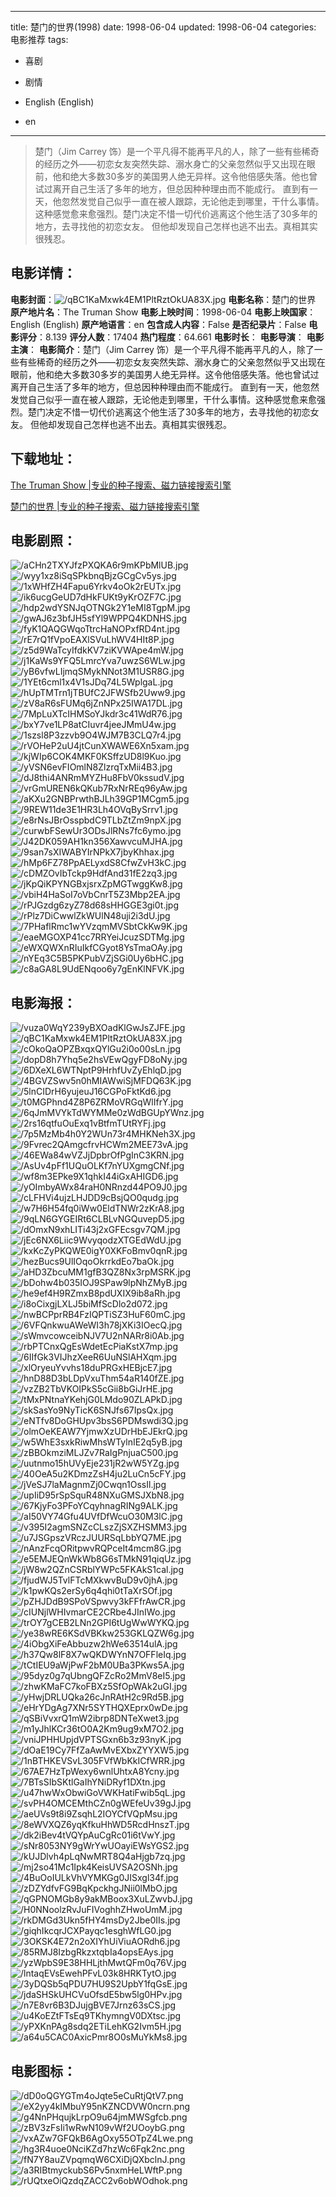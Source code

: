 
---
title: 楚门的世界(1998)
date: 1998-06-04
updated: 1998-06-04
categories: 电影推荐
tags:
- 喜剧
- 剧情

- English (English)
- en
---


> 楚门（Jim Carrey 饰）是一个平凡得不能再平凡的人，除了一些有些稀奇的经历之外——初恋女友突然失踪、溺水身亡的父亲忽然似乎又出现在眼前，他和绝大多数30多岁的美国男人绝无异样。这令他倍感失落。他也曾试过离开自己生活了多年的地方，但总因种种理由而不能成行。  直到有一天，他忽然发觉自己似乎一直在被人跟踪，无论他走到哪里，干什么事情。这种感觉愈来愈强烈。楚门决定不惜一切代价逃离这个他生活了30多年的地方，去寻找他的初恋女友。  但他却发现自己怎样也逃不出去。真相其实很残忍。

## **电影详情**：

**电影封面**：<img src="https://image.tmdb.org/t/p/w200/qBC1KaMxwk4EM1PltRztOkUA83X.jpg" alt="/qBC1KaMxwk4EM1PltRztOkUA83X.jpg" title="/qBC1KaMxwk4EM1PltRztOkUA83X.jpg">
**电影名称**：楚门的世界
**原产地片名**：The Truman Show
**电影上映时间**：1998-06-04
**电影上映国家**：English (English)
**原产地语言**：en
**包含成人内容**：False
**是否纪录片**：False
**电影评分**：8.139
**评分人数**：17404
**热门程度**：64.661
**电影时长**：
**电影导演**：
**电影主演**：
**电影简介**：楚门（Jim Carrey 饰）是一个平凡得不能再平凡的人，除了一些有些稀奇的经历之外——初恋女友突然失踪、溺水身亡的父亲忽然似乎又出现在眼前，他和绝大多数30多岁的美国男人绝无异样。这令他倍感失落。他也曾试过离开自己生活了多年的地方，但总因种种理由而不能成行。  直到有一天，他忽然发觉自己似乎一直在被人跟踪，无论他走到哪里，干什么事情。这种感觉愈来愈强烈。楚门决定不惜一切代价逃离这个他生活了30多年的地方，去寻找他的初恋女友。  但他却发现自己怎样也逃不出去。真相其实很残忍。

## **下载地址**：
[The Truman Show |专业的种子搜索、磁力链接搜索引擎](https://movie.amd794.com:2083/?search=The%20Truman%20Show&ordering=&mode=match_phrase&page_size=10&page=1)

[楚门的世界 |专业的种子搜索、磁力链接搜索引擎](https://movie.amd794.com:2083/?search=%E6%A5%9A%E9%97%A8%E7%9A%84%E4%B8%96%E7%95%8C&ordering=&mode=match_phrase&page_size=10&page=1)
 

## **电影剧照**：
<img src="https://image.tmdb.org/t/p/original/aCHn2TXYJfzPXQKA6r9mKPbMlUB.jpg" alt="/aCHn2TXYJfzPXQKA6r9mKPbMlUB.jpg" title="/aCHn2TXYJfzPXQKA6r9mKPbMlUB.jpg"><img src="https://image.tmdb.org/t/p/original/wyy1xz8iSqSPkbnqBjzGCgCv5ys.jpg" alt="/wyy1xz8iSqSPkbnqBjzGCgCv5ys.jpg" title="/wyy1xz8iSqSPkbnqBjzGCgCv5ys.jpg"><img src="https://image.tmdb.org/t/p/original/1xWHfZH4Fapu6Yrkv4oOk2rEUTx.jpg" alt="/1xWHfZH4Fapu6Yrkv4oOk2rEUTx.jpg" title="/1xWHfZH4Fapu6Yrkv4oOk2rEUTx.jpg"><img src="https://image.tmdb.org/t/p/original/ik6ucgGeUD7dHkFUKt9yKrOZF7C.jpg" alt="/ik6ucgGeUD7dHkFUKt9yKrOZF7C.jpg" title="/ik6ucgGeUD7dHkFUKt9yKrOZF7C.jpg"><img src="https://image.tmdb.org/t/p/original/hdp2wdYSNJqOTNGk2Y1eMI8TgpM.jpg" alt="/hdp2wdYSNJqOTNGk2Y1eMI8TgpM.jpg" title="/hdp2wdYSNJqOTNGk2Y1eMI8TgpM.jpg"><img src="https://image.tmdb.org/t/p/original/gwAJ6z3bfJH5sfYl9WPPQ4KDNHS.jpg" alt="/gwAJ6z3bfJH5sfYl9WPPQ4KDNHS.jpg" title="/gwAJ6z3bfJH5sfYl9WPPQ4KDNHS.jpg"><img src="https://image.tmdb.org/t/p/original/fyK1QAQGWqoTtrcHaNOPxfRD4nt.jpg" alt="/fyK1QAQGWqoTtrcHaNOPxfRD4nt.jpg" title="/fyK1QAQGWqoTtrcHaNOPxfRD4nt.jpg"><img src="https://image.tmdb.org/t/p/original/rE7rQ1fVpoEAXlSVuLhWV4HIt8P.jpg" alt="/rE7rQ1fVpoEAXlSVuLhWV4HIt8P.jpg" title="/rE7rQ1fVpoEAXlSVuLhWV4HIt8P.jpg"><img src="https://image.tmdb.org/t/p/original/z5d9WaTcyIfdkKV7ziKVWApe4mW.jpg" alt="/z5d9WaTcyIfdkKV7ziKVWApe4mW.jpg" title="/z5d9WaTcyIfdkKV7ziKVWApe4mW.jpg"><img src="https://image.tmdb.org/t/p/original/j1KaWs9YFQ5LmrcYva7uwzS6WLw.jpg" alt="/j1KaWs9YFQ5LmrcYva7uwzS6WLw.jpg" title="/j1KaWs9YFQ5LmrcYva7uwzS6WLw.jpg"><img src="https://image.tmdb.org/t/p/original/yB6vfwLIjmqSMykNNot3M1USR8G.jpg" alt="/yB6vfwLIjmqSMykNNot3M1USR8G.jpg" title="/yB6vfwLIjmqSMykNNot3M1USR8G.jpg"><img src="https://image.tmdb.org/t/p/original/1YEt6cml1x4V1sJDq74L5WplgaL.jpg" alt="/1YEt6cml1x4V1sJDq74L5WplgaL.jpg" title="/1YEt6cml1x4V1sJDq74L5WplgaL.jpg"><img src="https://image.tmdb.org/t/p/original/hUpTMTrn1jTBUfC2JFWSfb2Uww9.jpg" alt="/hUpTMTrn1jTBUfC2JFWSfb2Uww9.jpg" title="/hUpTMTrn1jTBUfC2JFWSfb2Uww9.jpg"><img src="https://image.tmdb.org/t/p/original/zV8aR6sFUMq6jZnNPx25IWA17DL.jpg" alt="/zV8aR6sFUMq6jZnNPx25IWA17DL.jpg" title="/zV8aR6sFUMq6jZnNPx25IWA17DL.jpg"><img src="https://image.tmdb.org/t/p/original/7MpLuXTcIHMSoYJkdr3c41WdR76.jpg" alt="/7MpLuXTcIHMSoYJkdr3c41WdR76.jpg" title="/7MpLuXTcIHMSoYJkdr3c41WdR76.jpg"><img src="https://image.tmdb.org/t/p/original/bxY7ve1LP8atCIuvr4jeeJMmU4w.jpg" alt="/bxY7ve1LP8atCIuvr4jeeJMmU4w.jpg" title="/bxY7ve1LP8atCIuvr4jeeJMmU4w.jpg"><img src="https://image.tmdb.org/t/p/original/1szsl8P3zzvb9O4WJM7B3CLQ7r4.jpg" alt="/1szsl8P3zzvb9O4WJM7B3CLQ7r4.jpg" title="/1szsl8P3zzvb9O4WJM7B3CLQ7r4.jpg"><img src="https://image.tmdb.org/t/p/original/rVOHeP2uU4jtCunXWAWE6Xn5xam.jpg" alt="/rVOHeP2uU4jtCunXWAWE6Xn5xam.jpg" title="/rVOHeP2uU4jtCunXWAWE6Xn5xam.jpg"><img src="https://image.tmdb.org/t/p/original/kjWIp6COK4MKF0KSffzUD8l9Kuo.jpg" alt="/kjWIp6COK4MKF0KSffzUD8l9Kuo.jpg" title="/kjWIp6COK4MKF0KSffzUD8l9Kuo.jpg"><img src="https://image.tmdb.org/t/p/original/yVSN6evFIOmlN8ZlzrqTxMii4B3.jpg" alt="/yVSN6evFIOmlN8ZlzrqTxMii4B3.jpg" title="/yVSN6evFIOmlN8ZlzrqTxMii4B3.jpg"><img src="https://image.tmdb.org/t/p/original/dJ8thi4ANRmMYZHu8FbV0kssudV.jpg" alt="/dJ8thi4ANRmMYZHu8FbV0kssudV.jpg" title="/dJ8thi4ANRmMYZHu8FbV0kssudV.jpg"><img src="https://image.tmdb.org/t/p/original/vrGmUREN6kQKub7RxNrREq96yAw.jpg" alt="/vrGmUREN6kQKub7RxNrREq96yAw.jpg" title="/vrGmUREN6kQKub7RxNrREq96yAw.jpg"><img src="https://image.tmdb.org/t/p/original/aKXu2GNBPrwthBJLh39GP1MCgm5.jpg" alt="/aKXu2GNBPrwthBJLh39GP1MCgm5.jpg" title="/aKXu2GNBPrwthBJLh39GP1MCgm5.jpg"><img src="https://image.tmdb.org/t/p/original/9REW11de3E1HR3Lh4OVqBySrrv1.jpg" alt="/9REW11de3E1HR3Lh4OVqBySrrv1.jpg" title="/9REW11de3E1HR3Lh4OVqBySrrv1.jpg"><img src="https://image.tmdb.org/t/p/original/e8rNsJBrOsspbdC9TLbZtZm9npX.jpg" alt="/e8rNsJBrOsspbdC9TLbZtZm9npX.jpg" title="/e8rNsJBrOsspbdC9TLbZtZm9npX.jpg"><img src="https://image.tmdb.org/t/p/original/curwbFSewUr3ODsJlRNs7fc6ymo.jpg" alt="/curwbFSewUr3ODsJlRNs7fc6ymo.jpg" title="/curwbFSewUr3ODsJlRNs7fc6ymo.jpg"><img src="https://image.tmdb.org/t/p/original/J42DK059AH1kn356XawvcuMJHA.jpg" alt="/J42DK059AH1kn356XawvcuMJHA.jpg" title="/J42DK059AH1kn356XawvcuMJHA.jpg"><img src="https://image.tmdb.org/t/p/original/9san7sXIWABYIrNPkX7jbyKhhax.jpg" alt="/9san7sXIWABYIrNPkX7jbyKhhax.jpg" title="/9san7sXIWABYIrNPkX7jbyKhhax.jpg"><img src="https://image.tmdb.org/t/p/original/hMp6FZ78PpAELyxdS8CfwZvH3kC.jpg" alt="/hMp6FZ78PpAELyxdS8CfwZvH3kC.jpg" title="/hMp6FZ78PpAELyxdS8CfwZvH3kC.jpg"><img src="https://image.tmdb.org/t/p/original/cDMZOvIbTckp9HdfAnd31fE2zq3.jpg" alt="/cDMZOvIbTckp9HdfAnd31fE2zq3.jpg" title="/cDMZOvIbTckp9HdfAnd31fE2zq3.jpg"><img src="https://image.tmdb.org/t/p/original/jKpQiKPYNGBxjsrxZpMGTwggKw8.jpg" alt="/jKpQiKPYNGBxjsrxZpMGTwggKw8.jpg" title="/jKpQiKPYNGBxjsrxZpMGTwggKw8.jpg"><img src="https://image.tmdb.org/t/p/original/vbiH4HaSoI7oVbCnrT5Z3Mbp2EA.jpg" alt="/vbiH4HaSoI7oVbCnrT5Z3Mbp2EA.jpg" title="/vbiH4HaSoI7oVbCnrT5Z3Mbp2EA.jpg"><img src="https://image.tmdb.org/t/p/original/rPJGzdg6zyZ78d68sHHGGE3gi0t.jpg" alt="/rPJGzdg6zyZ78d68sHHGGE3gi0t.jpg" title="/rPJGzdg6zyZ78d68sHHGGE3gi0t.jpg"><img src="https://image.tmdb.org/t/p/original/rPlz7DiCwwlZkWUlN48uji2i3dU.jpg" alt="/rPlz7DiCwwlZkWUlN48uji2i3dU.jpg" title="/rPlz7DiCwwlZkWUlN48uji2i3dU.jpg"><img src="https://image.tmdb.org/t/p/original/7PHaflRmc1wYVzqmMVSbtCkKw9K.jpg" alt="/7PHaflRmc1wYVzqmMVSbtCkKw9K.jpg" title="/7PHaflRmc1wYVzqmMVSbtCkKw9K.jpg"><img src="https://image.tmdb.org/t/p/original/eaeMGOXP41cc7RRYeiJcuzSDTMg.jpg" alt="/eaeMGOXP41cc7RRYeiJcuzSDTMg.jpg" title="/eaeMGOXP41cc7RRYeiJcuzSDTMg.jpg"><img src="https://image.tmdb.org/t/p/original/eWXQWXnRIuIkfCGyot8YsTmaOAy.jpg" alt="/eWXQWXnRIuIkfCGyot8YsTmaOAy.jpg" title="/eWXQWXnRIuIkfCGyot8YsTmaOAy.jpg"><img src="https://image.tmdb.org/t/p/original/nYEq3C5B5PKPubVZjSGi0Uy6bHC.jpg" alt="/nYEq3C5B5PKPubVZjSGi0Uy6bHC.jpg" title="/nYEq3C5B5PKPubVZjSGi0Uy6bHC.jpg"><img src="https://image.tmdb.org/t/p/original/c8aGA8L9UdENqoo6y7gEnKlNFVK.jpg" alt="/c8aGA8L9UdENqoo6y7gEnKlNFVK.jpg" title="/c8aGA8L9UdENqoo6y7gEnKlNFVK.jpg">

## **电影海报**：
<img src="https://image.tmdb.org/t/p/original/vuza0WqY239yBXOadKlGwJsZJFE.jpg" alt="/vuza0WqY239yBXOadKlGwJsZJFE.jpg" title="/vuza0WqY239yBXOadKlGwJsZJFE.jpg"><img src="https://image.tmdb.org/t/p/original/qBC1KaMxwk4EM1PltRztOkUA83X.jpg" alt="/qBC1KaMxwk4EM1PltRztOkUA83X.jpg" title="/qBC1KaMxwk4EM1PltRztOkUA83X.jpg"><img src="https://image.tmdb.org/t/p/original/cOkoQaOPZBxqxQYlGu2i0o00sLn.jpg" alt="/cOkoQaOPZBxqxQYlGu2i0o00sLn.jpg" title="/cOkoQaOPZBxqxQYlGu2i0o00sLn.jpg"><img src="https://image.tmdb.org/t/p/original/dopD8h7Yhq5e2hsVEwQgyFD8oNy.jpg" alt="/dopD8h7Yhq5e2hsVEwQgyFD8oNy.jpg" title="/dopD8h7Yhq5e2hsVEwQgyFD8oNy.jpg"><img src="https://image.tmdb.org/t/p/original/6DXeXL6WTNptP9HrhfUvZyEhlqD.jpg" alt="/6DXeXL6WTNptP9HrhfUvZyEhlqD.jpg" title="/6DXeXL6WTNptP9HrhfUvZyEhlqD.jpg"><img src="https://image.tmdb.org/t/p/original/4BGVZSwv5n0hMIAWwiSjMFDQ63K.jpg" alt="/4BGVZSwv5n0hMIAWwiSjMFDQ63K.jpg" title="/4BGVZSwv5n0hMIAWwiSjMFDQ63K.jpg"><img src="https://image.tmdb.org/t/p/original/5lnCIDrH6yujeuJ16CGPoFktKd6.jpg" alt="/5lnCIDrH6yujeuJ16CGPoFktKd6.jpg" title="/5lnCIDrH6yujeuJ16CGPoFktKd6.jpg"><img src="https://image.tmdb.org/t/p/original/t0MGPhnd4Z8P6ZRMoVRGqWlIfrY.jpg" alt="/t0MGPhnd4Z8P6ZRMoVRGqWlIfrY.jpg" title="/t0MGPhnd4Z8P6ZRMoVRGqWlIfrY.jpg"><img src="https://image.tmdb.org/t/p/original/6qJmMVYkTdWYMMe0zWdBGUpYWnz.jpg" alt="/6qJmMVYkTdWYMMe0zWdBGUpYWnz.jpg" title="/6qJmMVYkTdWYMMe0zWdBGUpYWnz.jpg"><img src="https://image.tmdb.org/t/p/original/2rs16qtfuOuExq1vBtfmTUtRYFj.jpg" alt="/2rs16qtfuOuExq1vBtfmTUtRYFj.jpg" title="/2rs16qtfuOuExq1vBtfmTUtRYFj.jpg"><img src="https://image.tmdb.org/t/p/original/7p5MzMb4h0Y2WUn73r4MHKNeh3X.jpg" alt="/7p5MzMb4h0Y2WUn73r4MHKNeh3X.jpg" title="/7p5MzMb4h0Y2WUn73r4MHKNeh3X.jpg"><img src="https://image.tmdb.org/t/p/original/9Fvrec2QAmgcfrvHCWm2MEE73vA.jpg" alt="/9Fvrec2QAmgcfrvHCWm2MEE73vA.jpg" title="/9Fvrec2QAmgcfrvHCWm2MEE73vA.jpg"><img src="https://image.tmdb.org/t/p/original/46EWa84wVZJjDpbrOfPgInC3KRN.jpg" alt="/46EWa84wVZJjDpbrOfPgInC3KRN.jpg" title="/46EWa84wVZJjDpbrOfPgInC3KRN.jpg"><img src="https://image.tmdb.org/t/p/original/AsUv4pFf1UQuOLKf7nYUXgmgCNf.jpg" alt="/AsUv4pFf1UQuOLKf7nYUXgmgCNf.jpg" title="/AsUv4pFf1UQuOLKf7nYUXgmgCNf.jpg"><img src="https://image.tmdb.org/t/p/original/wf8m3EPke9X1qhkI44iGxAHIGD6.jpg" alt="/wf8m3EPke9X1qhkI44iGxAHIGD6.jpg" title="/wf8m3EPke9X1qhkI44iGxAHIGD6.jpg"><img src="https://image.tmdb.org/t/p/original/yOImbyAWx84raH0NRnzd44PO9J0.jpg" alt="/yOImbyAWx84raH0NRnzd44PO9J0.jpg" title="/yOImbyAWx84raH0NRnzd44PO9J0.jpg"><img src="https://image.tmdb.org/t/p/original/cLFHVi4ujzLHJDD9cBsjQO0qudg.jpg" alt="/cLFHVi4ujzLHJDD9cBsjQO0qudg.jpg" title="/cLFHVi4ujzLHJDD9cBsjQO0qudg.jpg"><img src="https://image.tmdb.org/t/p/original/w7H6H54fq0iWw0EldTNWr2zKrA8.jpg" alt="/w7H6H54fq0iWw0EldTNWr2zKrA8.jpg" title="/w7H6H54fq0iWw0EldTNWr2zKrA8.jpg"><img src="https://image.tmdb.org/t/p/original/9qLN6GYGEIRt6CLBLvNGQuvepD5.jpg" alt="/9qLN6GYGEIRt6CLBLvNGQuvepD5.jpg" title="/9qLN6GYGEIRt6CLBLvNGQuvepD5.jpg"><img src="https://image.tmdb.org/t/p/original/dOmxN9xhLITi43j2xGFEcsgv7QM.jpg" alt="/dOmxN9xhLITi43j2xGFEcsgv7QM.jpg" title="/dOmxN9xhLITi43j2xGFEcsgv7QM.jpg"><img src="https://image.tmdb.org/t/p/original/jEc6NX6Liic9WvyqodzXTGEdWdU.jpg" alt="/jEc6NX6Liic9WvyqodzXTGEdWdU.jpg" title="/jEc6NX6Liic9WvyqodzXTGEdWdU.jpg"><img src="https://image.tmdb.org/t/p/original/kxKcZyPKQWE0igY0XKFoBmv0qnR.jpg" alt="/kxKcZyPKQWE0igY0XKFoBmv0qnR.jpg" title="/kxKcZyPKQWE0igY0XKFoBmv0qnR.jpg"><img src="https://image.tmdb.org/t/p/original/hezBucs9UlIOqoOkrrkdEo7baOk.jpg" alt="/hezBucs9UlIOqoOkrrkdEo7baOk.jpg" title="/hezBucs9UlIOqoOkrrkdEo7baOk.jpg"><img src="https://image.tmdb.org/t/p/original/aHD3ZbcuMM1gfB3QZ8Nx3rpMSRK.jpg" alt="/aHD3ZbcuMM1gfB3QZ8Nx3rpMSRK.jpg" title="/aHD3ZbcuMM1gfB3QZ8Nx3rpMSRK.jpg"><img src="https://image.tmdb.org/t/p/original/bDohw4b035IOJ9SPaw9lpNhZMyB.jpg" alt="/bDohw4b035IOJ9SPaw9lpNhZMyB.jpg" title="/bDohw4b035IOJ9SPaw9lpNhZMyB.jpg"><img src="https://image.tmdb.org/t/p/original/he9ef4H9RZmxB8pdUXIX9ib8aRh.jpg" alt="/he9ef4H9RZmxB8pdUXIX9ib8aRh.jpg" title="/he9ef4H9RZmxB8pdUXIX9ib8aRh.jpg"><img src="https://image.tmdb.org/t/p/original/i8oCixgjLXLJ5biMfScDlo2d072.jpg" alt="/i8oCixgjLXLJ5biMfScDlo2d072.jpg" title="/i8oCixgjLXLJ5biMfScDlo2d072.jpg"><img src="https://image.tmdb.org/t/p/original/nwBCPprRB4FzIQPTiSZ3HuF60mC.jpg" alt="/nwBCPprRB4FzIQPTiSZ3HuF60mC.jpg" title="/nwBCPprRB4FzIQPTiSZ3HuF60mC.jpg"><img src="https://image.tmdb.org/t/p/original/6VFQnkwuAWeWI3h78jXKi3IOecQ.jpg" alt="/6VFQnkwuAWeWI3h78jXKi3IOecQ.jpg" title="/6VFQnkwuAWeWI3h78jXKi3IOecQ.jpg"><img src="https://image.tmdb.org/t/p/original/sWmvcowceibNJV7U2nNARr8i0Ab.jpg" alt="/sWmvcowceibNJV7U2nNARr8i0Ab.jpg" title="/sWmvcowceibNJV7U2nNARr8i0Ab.jpg"><img src="https://image.tmdb.org/t/p/original/rbPTCnxQgEsWdetEcPiaKstX7mp.jpg" alt="/rbPTCnxQgEsWdetEcPiaKstX7mp.jpg" title="/rbPTCnxQgEsWdetEcPiaKstX7mp.jpg"><img src="https://image.tmdb.org/t/p/original/6IIfGk3VIJhzXeeR6UuNSlAHXqm.jpg" alt="/6IIfGk3VIJhzXeeR6UuNSlAHXqm.jpg" title="/6IIfGk3VIJhzXeeR6UuNSlAHXqm.jpg"><img src="https://image.tmdb.org/t/p/original/xlOryeuYvvhs18duPRGxHEBjcE7.jpg" alt="/xlOryeuYvvhs18duPRGxHEBjcE7.jpg" title="/xlOryeuYvvhs18duPRGxHEBjcE7.jpg"><img src="https://image.tmdb.org/t/p/original/hnD88D3bLDpVxuThm54aR140fZE.jpg" alt="/hnD88D3bLDpVxuThm54aR140fZE.jpg" title="/hnD88D3bLDpVxuThm54aR140fZE.jpg"><img src="https://image.tmdb.org/t/p/original/vzZB2TbVKOIPkS5cGii8bGiJrHE.jpg" alt="/vzZB2TbVKOIPkS5cGii8bGiJrHE.jpg" title="/vzZB2TbVKOIPkS5cGii8bGiJrHE.jpg"><img src="https://image.tmdb.org/t/p/original/tMxPNtnaYKehjG0LMdo90ZLAPkD.jpg" alt="/tMxPNtnaYKehjG0LMdo90ZLAPkD.jpg" title="/tMxPNtnaYKehjG0LMdo90ZLAPkD.jpg"><img src="https://image.tmdb.org/t/p/original/skSasYo9NyTicK6SNJfs67IpsQx.jpg" alt="/skSasYo9NyTicK6SNJfs67IpsQx.jpg" title="/skSasYo9NyTicK6SNJfs67IpsQx.jpg"><img src="https://image.tmdb.org/t/p/original/eNTfv8DoGHUpv3bsS6PDMswdi3Q.jpg" alt="/eNTfv8DoGHUpv3bsS6PDMswdi3Q.jpg" title="/eNTfv8DoGHUpv3bsS6PDMswdi3Q.jpg"><img src="https://image.tmdb.org/t/p/original/olmOeKEAW7YjmwXzUDrHbEJEkrQ.jpg" alt="/olmOeKEAW7YjmwXzUDrHbEJEkrQ.jpg" title="/olmOeKEAW7YjmwXzUDrHbEJEkrQ.jpg"><img src="https://image.tmdb.org/t/p/original/w5WhE3sxkRiwMhsWTylnIE2q5yB.jpg" alt="/w5WhE3sxkRiwMhsWTylnIE2q5yB.jpg" title="/w5WhE3sxkRiwMhsWTylnIE2q5yB.jpg"><img src="https://image.tmdb.org/t/p/original/zBBOkmziMLJZv7RaIgPnjuaC500.jpg" alt="/zBBOkmziMLJZv7RaIgPnjuaC500.jpg" title="/zBBOkmziMLJZv7RaIgPnjuaC500.jpg"><img src="https://image.tmdb.org/t/p/original/uutnmo15hUVyEje231jR2wW5YZg.jpg" alt="/uutnmo15hUVyEje231jR2wW5YZg.jpg" title="/uutnmo15hUVyEje231jR2wW5YZg.jpg"><img src="https://image.tmdb.org/t/p/original/40OeA5u2KDmzZsH4ju2LuCn5cFY.jpg" alt="/40OeA5u2KDmzZsH4ju2LuCn5cFY.jpg" title="/40OeA5u2KDmzZsH4ju2LuCn5cFY.jpg"><img src="https://image.tmdb.org/t/p/original/jVeSJ7laMagnmZj0Cwqn1OssIl.jpg" alt="/jVeSJ7laMagnmZj0Cwqn1OssIl.jpg" title="/jVeSJ7laMagnmZj0Cwqn1OssIl.jpg"><img src="https://image.tmdb.org/t/p/original/upIiD95rSpSquR48NXuGMSJXbN8.jpg" alt="/upIiD95rSpSquR48NXuGMSJXbN8.jpg" title="/upIiD95rSpSquR48NXuGMSJXbN8.jpg"><img src="https://image.tmdb.org/t/p/original/67KjyFo3PFoYCqyhnagRINg9ALK.jpg" alt="/67KjyFo3PFoYCqyhnagRINg9ALK.jpg" title="/67KjyFo3PFoYCqyhnagRINg9ALK.jpg"><img src="https://image.tmdb.org/t/p/original/aI50VY74Gfu4UVfDfWcuO30M3lC.jpg" alt="/aI50VY74Gfu4UVfDfWcuO30M3lC.jpg" title="/aI50VY74Gfu4UVfDfWcuO30M3lC.jpg"><img src="https://image.tmdb.org/t/p/original/v395I2agmSNZcCLszZjSXZHSMM3.jpg" alt="/v395I2agmSNZcCLszZjSXZHSMM3.jpg" title="/v395I2agmSNZcCLszZjSXZHSMM3.jpg"><img src="https://image.tmdb.org/t/p/original/u7JSGpszVRczJUURSqLbbYQ7ME.jpg" alt="/u7JSGpszVRczJUURSqLbbYQ7ME.jpg" title="/u7JSGpszVRczJUURSqLbbYQ7ME.jpg"><img src="https://image.tmdb.org/t/p/original/nAnzFcqORitpwvRQPceIt4mcm8G.jpg" alt="/nAnzFcqORitpwvRQPceIt4mcm8G.jpg" title="/nAnzFcqORitpwvRQPceIt4mcm8G.jpg"><img src="https://image.tmdb.org/t/p/original/e5EMJEQnWkWb8G6sTMkN91qiqUz.jpg" alt="/e5EMJEQnWkWb8G6sTMkN91qiqUz.jpg" title="/e5EMJEQnWkWb8G6sTMkN91qiqUz.jpg"><img src="https://image.tmdb.org/t/p/original/jW8w2QZnCSRblYWPc5FKAkS1cal.jpg" alt="/jW8w2QZnCSRblYWPc5FKAkS1cal.jpg" title="/jW8w2QZnCSRblYWPc5FKAkS1cal.jpg"><img src="https://image.tmdb.org/t/p/original/fjudWJ5TvlFTcMXkwvBuD9v0jhA.jpg" alt="/fjudWJ5TvlFTcMXkwvBuD9v0jhA.jpg" title="/fjudWJ5TvlFTcMXkwvBuD9v0jhA.jpg"><img src="https://image.tmdb.org/t/p/original/k1pwKQs2erSy6q4qhi0tTaXrSOf.jpg" alt="/k1pwKQs2erSy6q4qhi0tTaXrSOf.jpg" title="/k1pwKQs2erSy6q4qhi0tTaXrSOf.jpg"><img src="https://image.tmdb.org/t/p/original/pZHJDdB9SPoVSpwvy3kFFfrAwCR.jpg" alt="/pZHJDdB9SPoVSpwvy3kFFfrAwCR.jpg" title="/pZHJDdB9SPoVSpwvy3kFFfrAwCR.jpg"><img src="https://image.tmdb.org/t/p/original/cIUNjlWHIvmarCE2CRbe4JInIWo.jpg" alt="/cIUNjlWHIvmarCE2CRbe4JInIWo.jpg" title="/cIUNjlWHIvmarCE2CRbe4JInIWo.jpg"><img src="https://image.tmdb.org/t/p/original/trOY7gCEB2LNn2GPI6tUgWwWYKQ.jpg" alt="/trOY7gCEB2LNn2GPI6tUgWwWYKQ.jpg" title="/trOY7gCEB2LNn2GPI6tUgWwWYKQ.jpg"><img src="https://image.tmdb.org/t/p/original/ye38wRE6KSdVBKkw253GKLQZW6g.jpg" alt="/ye38wRE6KSdVBKkw253GKLQZW6g.jpg" title="/ye38wRE6KSdVBKkw253GKLQZW6g.jpg"><img src="https://image.tmdb.org/t/p/original/4iObgXiFeAbbuzw2hWe63514ulA.jpg" alt="/4iObgXiFeAbbuzw2hWe63514ulA.jpg" title="/4iObgXiFeAbbuzw2hWe63514ulA.jpg"><img src="https://image.tmdb.org/t/p/original/h37Qw8lF8X7wQKDWYnN7OFFleIq.jpg" alt="/h37Qw8lF8X7wQKDWYnN7OFFleIq.jpg" title="/h37Qw8lF8X7wQKDWYnN7OFFleIq.jpg"><img src="https://image.tmdb.org/t/p/original/tCtIEU9aWjPwF2bM0UBa3PKws5A.jpg" alt="/tCtIEU9aWjPwF2bM0UBa3PKws5A.jpg" title="/tCtIEU9aWjPwF2bM0UBa3PKws5A.jpg"><img src="https://image.tmdb.org/t/p/original/95dyz0g7qUbngQFZcRo2MmV8eI5.jpg" alt="/95dyz0g7qUbngQFZcRo2MmV8eI5.jpg" title="/95dyz0g7qUbngQFZcRo2MmV8eI5.jpg"><img src="https://image.tmdb.org/t/p/original/zhwKMaFC7koFBXz5SfOpWAk2uGI.jpg" alt="/zhwKMaFC7koFBXz5SfOpWAk2uGI.jpg" title="/zhwKMaFC7koFBXz5SfOpWAk2uGI.jpg"><img src="https://image.tmdb.org/t/p/original/yHwjDRLUQka26cJnRAtH2c9Rd5B.jpg" alt="/yHwjDRLUQka26cJnRAtH2c9Rd5B.jpg" title="/yHwjDRLUQka26cJnRAtH2c9Rd5B.jpg"><img src="https://image.tmdb.org/t/p/original/eHrYDgAg7XNr5SYTHQXEprx0wDe.jpg" alt="/eHrYDgAg7XNr5SYTHQXEprx0wDe.jpg" title="/eHrYDgAg7XNr5SYTHQXEprx0wDe.jpg"><img src="https://image.tmdb.org/t/p/original/qSBiVvxrQ1mW2ibrp8DNTeXwet3.jpg" alt="/qSBiVvxrQ1mW2ibrp8DNTeXwet3.jpg" title="/qSBiVvxrQ1mW2ibrp8DNTeXwet3.jpg"><img src="https://image.tmdb.org/t/p/original/m1yJhlKCr36tO0A2Km9ug9xM7O2.jpg" alt="/m1yJhlKCr36tO0A2Km9ug9xM7O2.jpg" title="/m1yJhlKCr36tO0A2Km9ug9xM7O2.jpg"><img src="https://image.tmdb.org/t/p/original/vniJPHHUpjdVPTSGxn6b3z93nyK.jpg" alt="/vniJPHHUpjdVPTSGxn6b3z93nyK.jpg" title="/vniJPHHUpjdVPTSGxn6b3z93nyK.jpg"><img src="https://image.tmdb.org/t/p/original/dOaE19Cy7FfZaAwMvEXbxZYYXW5.jpg" alt="/dOaE19Cy7FfZaAwMvEXbxZYYXW5.jpg" title="/dOaE19Cy7FfZaAwMvEXbxZYYXW5.jpg"><img src="https://image.tmdb.org/t/p/original/1nBTHKEVSvL305FVfWbKkICfWRR.jpg" alt="/1nBTHKEVSvL305FVfWbKkICfWRR.jpg" title="/1nBTHKEVSvL305FVfWbKkICfWRR.jpg"><img src="https://image.tmdb.org/t/p/original/67AE7HzTpWexy6wnlUhtxA8Ycny.jpg" alt="/67AE7HzTpWexy6wnlUhtxA8Ycny.jpg" title="/67AE7HzTpWexy6wnlUhtxA8Ycny.jpg"><img src="https://image.tmdb.org/t/p/original/7BTsSIbSKtlGaIhYNiDRyf1DXtn.jpg" alt="/7BTsSIbSKtlGaIhYNiDRyf1DXtn.jpg" title="/7BTsSIbSKtlGaIhYNiDRyf1DXtn.jpg"><img src="https://image.tmdb.org/t/p/original/u47hwWxObwiGoVWKHatiFwib5qL.jpg" alt="/u47hwWxObwiGoVWKHatiFwib5qL.jpg" title="/u47hwWxObwiGoVWKHatiFwib5qL.jpg"><img src="https://image.tmdb.org/t/p/original/svPH4OMCEMthCZn0gWEfeUv39gJ.jpg" alt="/svPH4OMCEMthCZn0gWEfeUv39gJ.jpg" title="/svPH4OMCEMthCZn0gWEfeUv39gJ.jpg"><img src="https://image.tmdb.org/t/p/original/aeUVs9t8i9ZsqhL2IOYCfVQpMsu.jpg" alt="/aeUVs9t8i9ZsqhL2IOYCfVQpMsu.jpg" title="/aeUVs9t8i9ZsqhL2IOYCfVQpMsu.jpg"><img src="https://image.tmdb.org/t/p/original/8eWVXQZ6yqKfkuHhWD5RcdHnszT.jpg" alt="/8eWVXQZ6yqKfkuHhWD5RcdHnszT.jpg" title="/8eWVXQZ6yqKfkuHhWD5RcdHnszT.jpg"><img src="https://image.tmdb.org/t/p/original/dk2iBev4tVQYpAuCgRc01i6tVwY.jpg" alt="/dk2iBev4tVQYpAuCgRc01i6tVwY.jpg" title="/dk2iBev4tVQYpAuCgRc01i6tVwY.jpg"><img src="https://image.tmdb.org/t/p/original/sNr8053NY9gWrYwUOayiEWsYGS2.jpg" alt="/sNr8053NY9gWrYwUOayiEWsYGS2.jpg" title="/sNr8053NY9gWrYwUOayiEWsYGS2.jpg"><img src="https://image.tmdb.org/t/p/original/kUJDlvh4pLqNwMRT8Q4aHjgb7zq.jpg" alt="/kUJDlvh4pLqNwMRT8Q4aHjgb7zq.jpg" title="/kUJDlvh4pLqNwMRT8Q4aHjgb7zq.jpg"><img src="https://image.tmdb.org/t/p/original/mj2so41Mc1Ipk4KeisUVSA2OSNh.jpg" alt="/mj2so41Mc1Ipk4KeisUVSA2OSNh.jpg" title="/mj2so41Mc1Ipk4KeisUVSA2OSNh.jpg"><img src="https://image.tmdb.org/t/p/original/4BuOoIULkVhVYMKGg0JISxgl34f.jpg" alt="/4BuOoIULkVhVYMKGg0JISxgl34f.jpg" title="/4BuOoIULkVhVYMKGg0JISxgl34f.jpg"><img src="https://image.tmdb.org/t/p/original/zDZYdfvFG9BqKpckhgJNii0lMbO.jpg" alt="/zDZYdfvFG9BqKpckhgJNii0lMbO.jpg" title="/zDZYdfvFG9BqKpckhgJNii0lMbO.jpg"><img src="https://image.tmdb.org/t/p/original/qGPNOMGb8y9akMBoox3XuLZwvbJ.jpg" alt="/qGPNOMGb8y9akMBoox3XuLZwvbJ.jpg" title="/qGPNOMGb8y9akMBoox3XuLZwvbJ.jpg"><img src="https://image.tmdb.org/t/p/original/H0NNoolzRvJuFIVoghhZHwoUmM.jpg" alt="/H0NNoolzRvJuFIVoghhZHwoUmM.jpg" title="/H0NNoolzRvJuFIVoghhZHwoUmM.jpg"><img src="https://image.tmdb.org/t/p/original/rkDMGd3Ukn5fHY4msDy2Jbe0IIs.jpg" alt="/rkDMGd3Ukn5fHY4msDy2Jbe0IIs.jpg" title="/rkDMGd3Ukn5fHY4msDy2Jbe0IIs.jpg"><img src="https://image.tmdb.org/t/p/original/giqhIkcqrJCXPayqc1esghWfLG0.jpg" alt="/giqhIkcqrJCXPayqc1esghWfLG0.jpg" title="/giqhIkcqrJCXPayqc1esghWfLG0.jpg"><img src="https://image.tmdb.org/t/p/original/3OKSK4E72n2oXIYhUiViuAORdh6.jpg" alt="/3OKSK4E72n2oXIYhUiViuAORdh6.jpg" title="/3OKSK4E72n2oXIYhUiViuAORdh6.jpg"><img src="https://image.tmdb.org/t/p/original/85RMJ8IzbgRkzxtqbIa4opsEAys.jpg" alt="/85RMJ8IzbgRkzxtqbIa4opsEAys.jpg" title="/85RMJ8IzbgRkzxtqbIa4opsEAys.jpg"><img src="https://image.tmdb.org/t/p/original/yzWpbS9E38HHLjthMwtQFm0q76V.jpg" alt="/yzWpbS9E38HHLjthMwtQFm0q76V.jpg" title="/yzWpbS9E38HHLjthMwtQFm0q76V.jpg"><img src="https://image.tmdb.org/t/p/original/lntaqEVsEwehPFvL03k8HRKTytO.jpg" alt="/lntaqEVsEwehPFvL03k8HRKTytO.jpg" title="/lntaqEVsEwehPFvL03k8HRKTytO.jpg"><img src="https://image.tmdb.org/t/p/original/3yDQSb5qPDU7HU9S2UpbY1fqGsE.jpg" alt="/3yDQSb5qPDU7HU9S2UpbY1fqGsE.jpg" title="/3yDQSb5qPDU7HU9S2UpbY1fqGsE.jpg"><img src="https://image.tmdb.org/t/p/original/jdaSHSkUHCVuOfsdE5bw5lg0HPv.jpg" alt="/jdaSHSkUHCVuOfsdE5bw5lg0HPv.jpg" title="/jdaSHSkUHCVuOfsdE5bw5lg0HPv.jpg"><img src="https://image.tmdb.org/t/p/original/n7E8vr6B3DJujgBVE7Jrnz63sCS.jpg" alt="/n7E8vr6B3DJujgBVE7Jrnz63sCS.jpg" title="/n7E8vr6B3DJujgBVE7Jrnz63sCS.jpg"><img src="https://image.tmdb.org/t/p/original/u4KoEZtFTsEq9TKhymngV0DXtsc.jpg" alt="/u4KoEZtFTsEq9TKhymngV0DXtsc.jpg" title="/u4KoEZtFTsEq9TKhymngV0DXtsc.jpg"><img src="https://image.tmdb.org/t/p/original/yPXKnPAg8sdq2ETiLehKG2Ivm5H.jpg" alt="/yPXKnPAg8sdq2ETiLehKG2Ivm5H.jpg" title="/yPXKnPAg8sdq2ETiLehKG2Ivm5H.jpg"><img src="https://image.tmdb.org/t/p/original/a64u5CAC0AxicPmr8O0sMuYkMs8.jpg" alt="/a64u5CAC0AxicPmr8O0sMuYkMs8.jpg" title="/a64u5CAC0AxicPmr8O0sMuYkMs8.jpg">

## **电影图标**：
<img src="https://image.tmdb.org/t/p/original/dD0oQGYGTm4oJqte5eCuRtjQtV7.png" alt="/dD0oQGYGTm4oJqte5eCuRtjQtV7.png" title="/dD0oQGYGTm4oJqte5eCuRtjQtV7.png"><img src="https://image.tmdb.org/t/p/original/eX2yy4kIMbuY95nKZNCDVW0ncrn.png" alt="/eX2yy4kIMbuY95nKZNCDVW0ncrn.png" title="/eX2yy4kIMbuY95nKZNCDVW0ncrn.png"><img src="https://image.tmdb.org/t/p/original/g4NnPHqujkLrpO9u64jmMWSgfcb.png" alt="/g4NnPHqujkLrpO9u64jmMWSgfcb.png" title="/g4NnPHqujkLrpO9u64jmMWSgfcb.png"><img src="https://image.tmdb.org/t/p/original/zBV3zFsIi1wRwN109vWf2UOoybG.png" alt="/zBV3zFsIi1wRwN109vWf2UOoybG.png" title="/zBV3zFsIi1wRwN109vWf2UOoybG.png"><img src="https://image.tmdb.org/t/p/original/vxAZw7GFQkB6AgOxy55OTpZ4Lwe.png" alt="/vxAZw7GFQkB6AgOxy55OTpZ4Lwe.png" title="/vxAZw7GFQkB6AgOxy55OTpZ4Lwe.png"><img src="https://image.tmdb.org/t/p/original/hg3R4uoe0NciKZd7hzWc6Fqk2nc.png" alt="/hg3R4uoe0NciKZd7hzWc6Fqk2nc.png" title="/hg3R4uoe0NciKZd7hzWc6Fqk2nc.png"><img src="https://image.tmdb.org/t/p/original/fN7Y8auZVpqmqW6CXiDjQXbclnJ.png" alt="/fN7Y8auZVpqmqW6CXiDjQXbclnJ.png" title="/fN7Y8auZVpqmqW6CXiDjQXbclnJ.png"><img src="https://image.tmdb.org/t/p/original/a3RIBtmyckubS6Pv5nxmHeLWftP.png" alt="/a3RIBtmyckubS6Pv5nxmHeLWftP.png" title="/a3RIBtmyckubS6Pv5nxmHeLWftP.png"><img src="https://image.tmdb.org/t/p/original/rUQtxeOiQzdqZACC2v6obWOdhok.png" alt="/rUQtxeOiQzdqZACC2v6obWOdhok.png" title="/rUQtxeOiQzdqZACC2v6obWOdhok.png">
